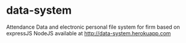 # data-system
Attendance Data and electronic personal file system for firm based on expressJS NodeJS
available at http://data-system.herokuapp.com
